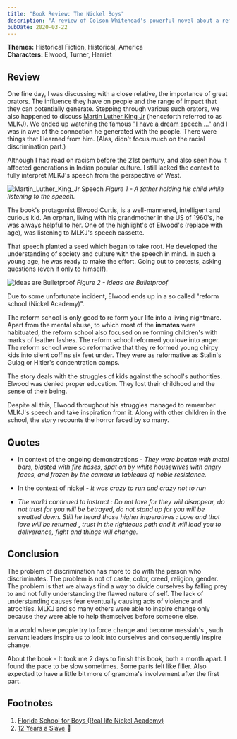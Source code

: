```yaml
---
title: "Book Review: The Nickel Boys"
description: "A review of Colson Whitehead's powerful novel about a reform school"
pubDate: 2020-03-22
---
```


**Themes:** Historical Fiction, Historical, America  
**Characters:** Elwood, Turner, Harriet

## Review

One fine day, I was discussing with a close relative, the importance of great orators. The influence they have on people and the range of impact that they can potentially generate. Stepping through various such orators, we also happened to discuss [Martin Luther King Jr](https://en.wikipedia.org/wiki/Martin_Luther_King_Jr.) (henceforth referred to as MLKJ). We ended up watching the famous ["I have a dream speech ..."](https://www.youtube.com/watch?v=vP4iY1TtS3s) and I was in awe of the connection he generated with the people. There were things that I learned from him. (Alas, didn't focus much on the racial discrimination part.)

Although I had read on racism before the 21st century, and also seen how it affected generations in Indian popular culture. I still lacked the context to fully interpret MLKJ's speech from the perspective of West.

![Martin_Luther_King_Jr Speech](/assets/mlkj-speech.jpg)
*Figure 1 - A father holding his child while listening to the speech.*

The book's protagonist Elwood Curtis, is a well-mannered, intelligent and curious kid. An orphan, living with his grandmother in the US of 1960's, he was always helpful to her. One of the highlight's of Elwood's (replace with age), was listening to MLKJ's speech cassette.

That speech planted a seed which began to take root. He developed the understanding of society and culture with the speech in mind. In such a young age, he was ready to make the effort. Going out to protests, asking questions (even if only to himself).

![Ideas are Bulletproof](/assets/ideas-are-bulletproof.jpg)
*Figure 2 - Ideas are Bulletproof*

Due to some unfortunate incident, Elwood ends up in a so called "reform school (Nickel Academy)".

The reform school is only good to re form your life into a living nightmare. Apart from the mental abuse, to which most of the **inmates** were habituated, the reform school also focused on re forming children's with marks of leather lashes. The reform school reformed you love into anger. The reform school were so reformative that they re formed young chirpy kids into silent coffins six feet under. They were as reformative as Stalin's Gulag or Hitler's concentration camps.

The story deals with the struggles of kids against the school's authorities. Elwood was denied proper education. They lost their childhood and the sense of their being.

Despite all this, Elwood throughout his struggles managed to remember MLKJ's speech and take inspiration from it. Along with other children in the school, the story recounts the horror faced by so many.

## Quotes

- In context of the ongoing demonstrations - *They were beaten with metal bars, blasted with fire hoses, spat on by white housewives with angry faces, and frozen by the camera in tableaus of noble resistance.*

- In the context of nickel - *It was crazy to run and crazy not to run*

- *The world continued to instruct : Do not love for they will disappear, do not trust for you will be betrayed, do not stand up for you will be swatted down. Still he heard those higher imperatives : Love and that love will be returned , trust in the righteous path and it will lead you to deliverance, fight and things will change.*

## Conclusion

The problem of discrimination has more to do with the person who discriminates. The problem is not of caste, color, creed, religion, gender. The problem is that we always find a way to divide ourselves by falling prey to and not fully understanding the flawed nature of self. The lack of understanding causes fear eventually causing acts of violence and atrocities. MLKJ and so many others were able to inspire change only because they were able to help themselves before someone else.

In a world where people try to force change and become messiah's , such servant leaders inspire us to look into ourselves and consequently inspire change.

About the book - It took me 2 days to finish this book, both a month apart. I found the pace to be slow sometimes. Some parts felt like filler. Also expected to have a little bit more of grandma's involvement after the first part.

## Footnotes

1. [Florida School for Boys (Real life Nickel Academy)](https://en.wikipedia.org/wiki/Florida_School_for_Boys)
2. [12 Years a Slave](https://www.imdb.com/title/tt2024544/) 🎥